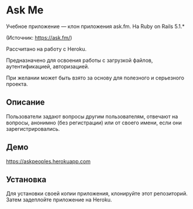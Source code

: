# Ask Me 
Учебное приложение — клон приложения ask.fm. На Ruby on Rails 5.1.*

(Источник: https://ask.fm/)

Рассчитано на работу с Heroku.

Предназначено для освоения работы с загрузкой файлов, аутентификацией, авторизацией.

При желании может быть взято за основу для полезного и серьезного проекта.

## Описание

Пользователи задают вопросы другим пользователям, отвечают на вопросы, анонимно (без регистрации) или от своего имени, если они зарегистрировались.

## Демо
https://askpeoples.herokuapp.com

## Установка
Для установки своей копии приложения, клонируйте этот репозиторий. Затем задеплойте приложение на Heroku.